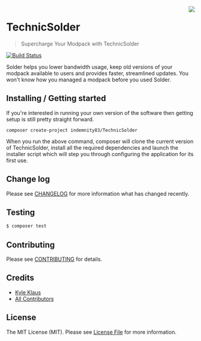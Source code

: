 <img align="right" src="https://raw.githubusercontent.com/TechnicPack/TechnicSolder/master/public/img/500error2.png">

# TechnicSolder
> Supercharge Your Modpack with TechnicSolder

[![Build Status](https://travis-ci.org/Indemnity83/TechnicSolder.svg?branch=develop)](https://travis-ci.org/Indemnity83/TechnicSolder)

Solder helps you lower bandwidth usage, keep old versions of your modpack available to users and provides faster, streamlined updates. You won't know how you managed a modpack before you used Solder.

## Installing / Getting started

If you're interested in running your own version of the software then getting setup is still pretty straight forward.

```shell
composer create-project indemnity83/TechnicSolder
```

When you run the above command, composer will clone the current version of TechnicSolder, install all the required dependencies and launch the installer script which will step you through configuring the application for its first use.

## Change log

Please see [CHANGELOG](CHANGELOG.md) for more information what has changed recently.

## Testing

``` bash
$ composer test
```

## Contributing

Please see [CONTRIBUTING](CONTRIBUTING.md) for details.

## Credits

- [Kyle Klaus](https://github.com/indemnity83)
- [All Contributors](../../contributors)

## License

The MIT License (MIT). Please see [License File](LICENSE.md) for more information.
